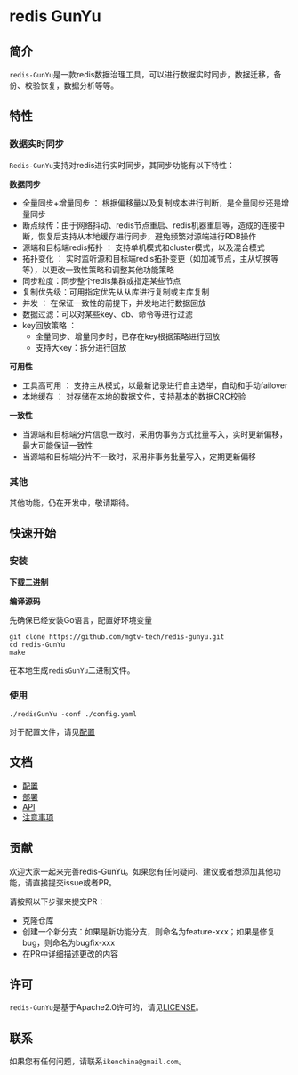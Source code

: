 # redis GunYu

## 简介

`redis-GunYu`是一款redis数据治理工具，可以进行数据实时同步，数据迁移，备份、校验恢复，数据分析等等。


## 特性

### 数据实时同步

`Redis-GunYu`支持对redis进行实时同步，其同步功能有以下特性：


**数据同步**

- 全量同步+增量同步 ： 根据偏移量以及复制成本进行判断，是全量同步还是增量同步
- 断点续传：由于网络抖动、redis节点重启、redis机器重启等，造成的连接中断，恢复后支持从本地缓存进行同步，避免频繁对源端进行RDB操作
- 源端和目标端redis拓扑 ： 支持单机模式和cluster模式，以及混合模式
- 拓扑变化 ： 实时监听源和目标端redis拓扑变更（如加减节点，主从切换等等），以更改一致性策略和调整其他功能策略
- 同步粒度：同步整个redis集群或指定某些节点
- 复制优先级：可用指定优先从从库进行复制或主库复制
- 并发 ： 在保证一致性的前提下，并发地进行数据回放
- 数据过滤：可以对某些key、db、命令等进行过滤
- key回放策略 ： 
  - 全量同步、增量同步时，已存在key根据策略进行回放
  - 支持大key：拆分进行回放


**可用性**

- 工具高可用 ： 支持主从模式，以最新记录进行自主选举，自动和手动failover
- 本地缓存 ： 对存储在本地的数据文件，支持基本的数据CRC校验


**一致性**

- 当源端和目标端分片信息一致时，采用伪事务方式批量写入，实时更新偏移，最大可能保证一致性
- 当源端和目标端分片不一致时，采用非事务批量写入，定期更新偏移




### 其他

其他功能，仍在开发中，敬请期待。


## 快速开始

### 安装

**下载二进制**



**编译源码**

先确保已经安装Go语言，配置好环境变量

```
git clone https://github.com/mgtv-tech/redis-gunyu.git
cd redis-GunYu
make
```
在本地生成`redisGunYu`二进制文件。


### 使用

```
./redisGunYu -conf ./config.yaml
```
对于配置文件，请见[配置](docs/configuration_zh.md)


## 文档

- [配置](docs/configuration_zh.md)
- [部署](docs/deployment_zh.md)
- [API](docs/API_zh.md)
- [注意事项](docs/attentions_zh.md)



## 贡献

欢迎大家一起来完善redis-GunYu。如果您有任何疑问、建议或者想添加其他功能，请直接提交issue或者PR。

请按照以下步骤来提交PR：
- 克隆仓库
- 创建一个新分支：如果是新功能分支，则命名为feature-xxx；如果是修复bug，则命名为bugfix-xxx
- 在PR中详细描述更改的内容


## 许可

`redis-GunYu`是基于Apache2.0许可的，请见[LICENSE](LICENSE)。


## 联系

如果您有任何问题，请联系`ikenchina@gmail.com`。
